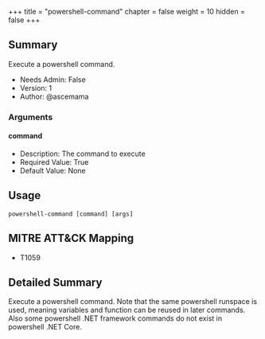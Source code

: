 +++
title = "powershell-command"
chapter = false
weight = 10
hidden = false
+++

## Summary
Execute a powershell command. 
  
- Needs Admin: False  
- Version: 1  
- Author: @ascemama  

### Arguments
#### command

- Description: The command to execute
- Required Value: True  
- Default Value: None  


## Usage

```
powershell-command [command] [args]
```

## MITRE ATT&CK Mapping

- T1059  
## Detailed Summary

Execute a powershell command. 
Note that the same powershell runspace is used, meaning variables and function can be reused in later commands. Also some powershell .NET framework commands do not exist in powershell .NET Core. 
  